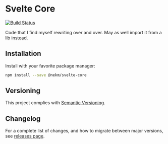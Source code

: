 # Svelte Core

[![Build Status](https://circleci.com/gh/Ekman/Svelte-Core.svg?style=svg)](https://app.circleci.com/pipelines/github/Ekman/Svelte-Core)

Code that I find myself rewriting over and over. May as well import it from a
lib instead.

## Installation

Install with your favorite package manager:

```bash
npm install --save @nekm/svelte-core
```

## Versioning

This project complies with [Semantic Versioning](https://semver.org/).

## Changelog

For a complete list of changes, and how to migrate between major versions, see
[releases page](https://github.com/Ekman/Svelte-Core/releases).
